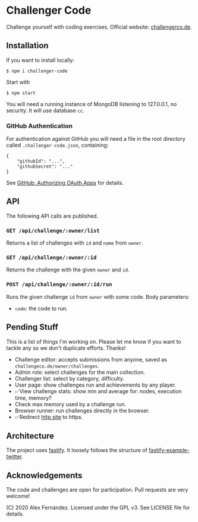 # Challenger Code

Challenge yourself with coding exercises.
Official website: [challengerco.de](https://challengerco.de/).

## Installation

If you want to install locally:

    $ npm i challenger-code

Start with

    $ npm start

You will need a running instance of MongoDB listening to 127.0.0.1,
no security.
It will use database `cc`.

### GitHub Authentication

For authentication against GitHub you will need a file in the root directory
called `.challenger-code.json`, containing:

```
{
    "githubId": "...",
    "githubSecret": "..."
}
```

See [GitHub: Authorizing OAuth Apps](https://developer.github.com/apps/building-oauth-apps/authorizing-oauth-apps/)
for details.

## API

The following API calls are published.

### `GET /api/challenge/:owner/list`

Returns a list of challenges with `id` and `name` from `owner`.

### `GET /api/challenge/:owner/:id`

Returns the challenge with the given `owner` and `id`.

### `POST /api/challenge/:owner/:id/run`

Runs the given challenge `id` from `owner` with some code.
Body parameters:

* `code`: the code to run.

## Pending Stuff

This is a list of things I'm working on.
Please let me know if you want to tackle any
so we don't duplicate efforts.
Thanks!

* Challenge editor:
accepts submissions from anyone,
saved as `challengeco.de/owner/challenges`.
* Admin role:
select challenges for the main collection.
* Challenger list:
select by category, difficulty.
* User page:
show challenges run and achievements by any player.
* ✅View challenge stats:
show min and average for: nodes, execution time, memory?
* Check max memory used by a challenge run.
* Browser runner:
run challenges directly in the browser.
* ✅Redirect [http site](http://challengerco.de/) to https.

## Architecture

The project uses [fastify](https://github.com/fastify/fastify).
It loosely follows the structure of
[fastify-example-twitter](https://github.com/fastify/fastify-example-twitter).

## Acknowledgements

The code and challenges are open for participation.
Pull requests are very welcome!

(C) 2020 Alex Fernández.
Licensed under the GPL v3.
See LICENSE file for details.

